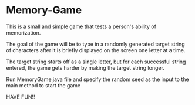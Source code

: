 # Memory-Game

This is a small and simple game that tests a person's ability of memorization.

The goal of the game will be to type in a randomly generated target string of characters after it is briefly displayed on the screen one letter at a time. 

The target string starts off as a single letter, but for each successful string entered, the game gets harder by making the target string longer.

Run MemoryGame.java file and specify the random seed as the input to the main method to start the game

HAVE FUN!!
